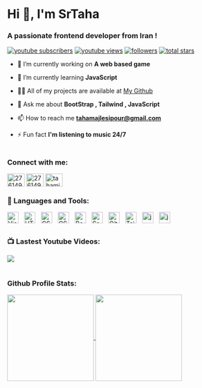 <h1 align="left">Hi 👋, I'm SrTaha</h1>
<h3 align="left">A passionate frontend developer from Iran !</h3>

   
   <p align="left">
      <a href="https://www.youtube.com/@MajlesiTaha?sub_confirmation=1">
         <img alt="youtube subscribers" title="Subscribe to my YouTube channel" src="https://custom-icon-badges.demolab.com/youtube/channel/subscribers/UCoH_tcTPB93TcfCrRQLqNlQ?color=%23E05D44&label=SUBSCRIBE&logo=video&logoColor=white&style=for-the-badge&labelColor=CE4630"/></a> 
      <a href="https://www.youtube.com/@MajlesiTaha">
         <img alt="youtube views" title="YouTube views" src="https://custom-icon-badges.demolab.com/youtube/channel/views/UCoH_tcTPB93TcfCrRQLqNlQ?color=%23E1AD0E&logo=eye&logoColor=white&style=for-the-badge&labelColor=C79600"/></a> 
      <a href="https://github.com/SrTaha?tab=followers">
         <img alt="followers" title="Follow me on Github" src="https://custom-icon-badges.demolab.com/github/followers/SrTaha?color=236ad3&labelColor=1155ba&style=for-the-badge&logo=person-add&label=Follow&logoColor=white"/></a>
      <a href="https://github.com/SrTaha?tab=repositories&sort=stargazers">
         <img alt="total stars" title="Total stars on GitHub" src="https://custom-icon-badges.demolab.com/github/stars/SrTaha?color=55960c&style=for-the-badge&labelColor=488207&logo=star"/></a>
   </p>

- 🔭 I’m currently working on **A web based game**

- 🌱 I’m currently learning **JavaScript**

- 👨‍💻 All of my projects are available at <a href="https://github.com/SrTaha">My Github</a>

- 💬 Ask me about **BootStrap , Tailwind , JavaScript**

- 📫 How to reach me **tahamajlesipour@gmail.com**

- ⚡ Fun fact **I'm listening to music 24/7**
#

<h3 align="left">Connect with me:</h3>
<p align="left">
<a href="https://stackoverflow.com/users/27614943" target="blank"><img align="center" src="https://raw.githubusercontent.com/rahuldkjain/github-profile-readme-generator/master/src/images/icons/Social/stack-overflow.svg" alt="27614943" height="30" width="40" /></a>
<a href="https://youtube.com/@MajlesiTaha?si=NwLpyCXITxEhsSBh" target="blank"><img align="center" src="https://raw.githubusercontent.com/rahuldkjain/github-profile-readme-generator/master/src/images/icons/Social/youtube.svg" alt="27614943" height="30" width="40" /></a>
<a href="https://instagram.com/tahamjp" target="blank"><img align="center" src="https://raw.githubusercontent.com/rahuldkjain/github-profile-readme-generator/master/src/images/icons/Social/instagram.svg" alt="tahamjp" height="30" width="40" /></a>
</p>

### 🧰 Languages and Tools: 
<img align="left" alt="Visual Studio Code" width="26px" src="https://cdn.jsdelivr.net/gh/devicons/devicon/icons/vscode/vscode-original.svg" style="padding-right:10px;" /> <img align="left" alt="HTML5" width="26px" src="https://cdn.jsdelivr.net/gh/devicons/devicon/icons/html5/html5-original.svg" style="padding-right:10px;" /> <img align="left" alt="CSS3" width="26px" src="https://cdn.jsdelivr.net/gh/devicons/devicon/icons/css3/css3-original.svg" style="padding-right:10px;" /> <img align="left" alt="CSS3" width="26px" src="https://cdn.jsdelivr.net/gh/devicons/devicon/icons/javascript/javascript-original.svg" style="padding-right:10px;" /> <img align="left" alt="Bootstrap" width="26px" src="https://cdn.jsdelivr.net/gh/devicons/devicon/icons/bootstrap/bootstrap-original.svg" style="padding-right:10px;" /> <img align="left" alt="Sass" width="26px" src="https://cdn.jsdelivr.net/gh/devicons/devicon/icons/sass/sass-original.svg" style="padding-right:10px;" /> <img align="left" alt="GitHub" width="26px" src="https://user-images.githubusercontent.com/3369400/139447912-e0f43f33-6d9f-45f8-be46-2df5bbc91289.png" style="padding-right:10px;" /> <img align="left" alt="TailwindCss" width="26px" src="https://cdn.jsdelivr.net/gh/devicons/devicon/icons/tailwindcss/tailwindcss-original.svg" style="padding-right:10px;" /> 
<img align="left" alt="json" width="26px" src="https://cdn.jsdelivr.net/gh/devicons/devicon/icons/json/json-original.svg" style="padding-right:10px;" />
<img align="left" alt="jquare" width="26px" src="https://cdn.jsdelivr.net/gh/devicons/devicon/icons/jquery/jquery-original.svg" style="padding-right:10px;" />
<br />
#
### 📺 Lastest Youtube Videos:
<!-- BEGIN YOUTUBE-CARDS -->

<!-- END YOUTUBE-CARDS -->

[<img src="https://custom-icon-badges.demolab.com/badge/-Subscribe%20For%20More-red?style=for-the-badge&logo=video&logoColor=white"/>](https://www.youtube.com/@MajlesiTaha?sub_confirmation=1)
#
### Github Profile Stats:
<a href="https://github.com/anuraghazra/github-readme-stats">
  <img height=200 align="center" src="https://github-readme-stats.vercel.app/api?username=SrTaha&theme=tokyonight&show_icons=true" />
</a>
<a href="https://github.com/anuraghazra/convoychat">
  <img height=200 align="center" src="https://github-readme-stats.vercel.app/api/top-langs?username=SrTaha&layout=compact&langs_count=8&card_width=320&theme=tokyonight" />
</a>
